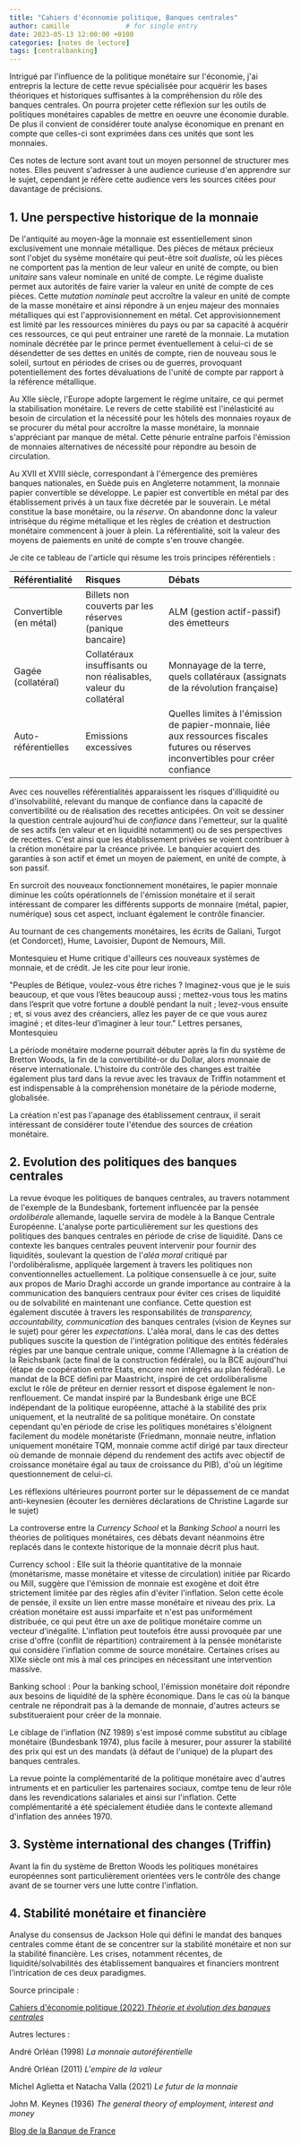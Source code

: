```yaml
---
title: "Cahiers d'éconnomie politique, Banques centrales"
author: camille              # for single entry
date: 2023-05-13 12:00:00 +0100
categories: [notes de lecture]
tags: [centralbanking]   
---
```


Intrigué par l'influence de la politique monétaire sur l'économie, j'ai entrepris la lecture de cette revue spécialisée pour acquérir les bases théoriques et historiques suffisantes à la compréhension du rôle des banques centrales. On pourra projeter cette réflexion sur les outils de politiques monétaires capables de mettre en oeuvre une économie durable. De plus il convient de considérer toute analyse économique en prenant en compte que celles-ci sont exprimées dans ces unités que sont les monnaies.

Ces notes de lecture sont avant tout un moyen personnel de structurer mes notes. Elles peuvent s'adresser à une audience curieuse d'en apprendre sur le sujet, cependant je réfère cette audience vers les sources citées pour davantage de précisions.

## 1. Une perspective historique de la monnaie

De l'antiquité au moyen-âge la monnaie est essentiellement sinon exclusivement une monnaie métallique. Des pièces de métaux précieux sont l'objet du sysème monétaire qui peut-être soit *dualiste*, où les pièces ne comportent pas la mention de leur valeur en unité de compte, ou bien *unitaire* sans valeur nominale en unité de compte. Le régime dualiste permet aux autorités de faire varier la valeur en unité de compte de ces pièces. Cette *mutation nominale* peut accroître la valeur en unité de compte de la masse monétaire et ainsi répondre à un enjeu majeur des monnaies métalliques qui est l'approvisionnement en métal. Cet approvisionnement est limité par les ressources minières du pays ou par sa capacité à acquérir ces ressources, ce qui peut entrainer une rareté de la monnaie. La mutation nominale décrétée par le prince permet éventuellement à celui-ci de se désendetter de ses dettes en unités de compte, rien de nouveau sous le soleil, surtout en périodes de crises ou de guerres, provoquant potentiellement des fortes dévaluations de l'unité de compte par rapport à la référence métallique.

Au XIIe siècle, l'Europe adopte largement le régime unitaire, ce qui permet la stabilisation monétaire. Le revers de cette stabilité est l'inélasticité au besoin de circulation et la nécessité pour les hôtels des monnaies royaux de se procurer du métal pour accroître la masse monétaire, la monnaie s'appréciant par manque de métal. Cette pénurie entraîne parfois l'émission de monnaies alternatives de nécessité pour répondre au besoin de circulation.

Au XVII et XVIII siècle, correspondant à l'émergence des premières banques nationales, en Suède puis en Angleterre notamment, la monnaie papier convertible se développe. Le papier est convertible en métal par des établissement privés à un taux fixe décretée par le souverain. Le métal constitue la base monétaire, ou la *réserve*. On abandonne donc la valeur intrisèque du régime métallique et les règles de création et destruction monétaire commencent à jouer à plein. La référentialité, soit la valeur des moyens de paiements en unité de compte s'en trouve changée. 

Je cite ce tableau de l'article qui résume les trois principes référentiels :

|      Référentialité        | Risques         | Débats |
| :--------------- | :---------------| :-----|
| Convertible (en métal) | Billets non couverts par les réserves (panique bancaire) |  ALM (gestion actif-passif) des émetteurs |
| Gagée (collatéral)  | Collatéraux insuffisants ou non réalisables, valeur du collatéral             |   Monnayage de la terre, quels collatéraux (assignats de la révolution française) |
| Auto-référentielles  | Emissions excessives          |  Quelles limites à l'émission de papier-monnaie, liée aux ressources fiscales futures ou réserves inconvertibles pour créer confiance |

Avec ces nouvelles référentialités apparaissent les risques d'illiquidité ou d'insolvabilité, relevant du manque de confiance dans la capacité de convertibilité ou de réalisation des recettes anticipées. On voit se dessiner la question centrale aujourd'hui de *confiance* dans l'emetteur, sur la qualité de ses actifs (en valeur et en liquidité notamment) ou de ses perspectives de recettes. C'est ainsi que les établissement privées se voient contribuer à la crétion monétaire par la créance privée. Le banquier acquiert des garanties à son actif et émet un moyen de paiement, en unité de compte, à son passif.

En surcroit des nouveaux fonctionnement monétaires, le papier monnaie diminue les coûts opérationnels de l'émission monétaire et il serait intéressant de comparer les différents supports de monnaire (métal, papier, numérique) sous cet aspect, incluant également le contrôle financier.

Au tournant de ces changements monétaires, les écrits de Galiani, Turgot (et Condorcet), Hume, Lavoisier, Dupont de Nemours, Mill.

Montesquieu et Hume critique d'ailleurs ces nouveaux systèmes de monnaie, et de crédit. Je les cite pour leur ironie. 

"Peuples de Bétique, voulez-vous être riches ? Imaginez-vous que je le suis beaucoup, et que vous l’êtes beaucoup aussi ; mettez-vous tous les matins dans l’esprit que votre fortune a doublé pendant la nuit ; levez-vous ensuite ; et, si vous avez des créanciers, allez les payer de ce que vous aurez imaginé ; et dites-leur d’imaginer à leur tour." Lettres persanes, Montesquieu

La période monétaire moderne pourrait débuter après la fin du système de Bretton Woods, la fin de la convertibilité-or du Dollar, alors monnaie de réserve internationale. L'histoire du contrôle des changes est traitée également plus tard dans la revue avec les travaux de Triffin notamment et est indispensable à la compréhension monétaire de la période moderne, globalisée.

La création n'est pas l'apanage des établissement centraux, il serait intéressant de considérer toute l'étendue des sources de création monétaire.

## 2. Evolution des politiques des banques centrales

La revue évoque les politiques de banques centrales, au travers notamment de l'exemple de la Bundesbank, fortement influencée par la pensée *ordolibérale* allemande, laquelle servira de modèle à la Banque Centrale Européenne. L'analyse porte particulièrement sur les questions des politiques des banques centrales en période de crise de liquidité. Dans ce contexte les banques centrales peuvent intervenir pour fournir des liquidités, soulevant la question de l'*aléa moral* critiqué par l'ordolibéralisme, appliquée largement à travers les politiques non conventionnelles actuellement. La politique consensuelle à ce jour, suite aux propos de Mario Draghi accorde un grande importance au contraire à la communication des banquiers centraux pour éviter ces crises de liquidité ou de solvabilité en maintenant une confiance. Cette question est également discutée à travers les responsabilités de *transparency, accountability, communication* des banques centrales (vision de Keynes sur le sujet) pour gérer les *expectations*. L'aléa moral, dans le cas des dettes publiques suscite la question de l'intégration politique des entités fédérales régies par une banque centrale unique, comme l'Allemagne à la création de la Reichsbank (acte final de la construction fédérale), ou la BCE aujourd'hui (étape de coopération entre Etats, encore non intégrés au plan fédéral). Le mandat de la BCE défini par Maastricht, inspiré de cet ordolibéralisme exclut le rôle de prêteur en dernier ressort et dispose également le non-renflouement. Ce mandat inspiré par la Bundesbank érige une BCE indépendant de la politique européenne, attaché à la stabilité des prix uniquement, et la neutralité de sa politique monétaire. On constate cependant qu'en période de crise les politiques monétaires s'éloignent facilement du modèle monétariste (Friedmann, monnaie neutre, inflation uniquement monétaire TQM, monnaie comme actif dirigé par taux directeur où demande de monnaie dépend du rendement des actifs avec objectif de croissance monétaire égal au taux de croissance du PIB), d'où un légitime questionnement de celui-ci.

Les réflexions ultérieures pourront porter sur le dépassement de ce mandat anti-keynesien (écouter les dernières déclarations de Christine Lagarde sur le sujet)

La controverse entre la *Currency School* et la *Banking School* a nourri les théories de politiques monétaires, ces débats devant néanmoins être replacés dans le contexte historique de la monnaie décrit plus haut.

Currency school : Elle suit la théorie quantitative de la monnaie (monétarisme, masse monétaire et vitesse de circulation) initiée par Ricardo ou Mill, suggère que l'émission de monnaie est exogène et doit être strictement limitée par des règles afin d'éviter l'inflation. Selon cette école de pensée, il exsite un lien entre masse monétaire et niveau des prix. La création monétaire est aussi imparfaite et n'est pas uniformément distribuée, ce qui peut être un axe de politique monétaire comme un vecteur d'inégalité. L'inflation peut toutefois être aussi provoquée par une crise d'offre (conflit de répartition) contrairement à la pensée monétariste qui considère l'inflation comme de source monétaire. Certaines crises au XIXe siècle ont mis à mal ces principes en nécessitant une intervention massive. 

Banking school : Pour la banking school, l'émission monétaire doit répondre aux besoins de liquidité de la sphère économique. Dans le cas où la banque centrale ne répondrait pas à la demande de monnaie, d'autres acteurs se substitueraient pour créer de la monnaie.

Le ciblage de l'inflation (NZ 1989) s'est imposé comme substitut au ciblage monétaire (Bundesbank 1974), plus facile à mesurer, pour assurer la stabilité des prix qui est un des mandats (à défaut de l'unique) de la plupart des banques centrales. 

La revue pointe la complémentarité de la politique monétaire avec d'autres intruments et en particulier les partenaires sociaux, comtpe tenu de leur rôle dans les revendications salariales et ainsi sur l'inflation. Cette complémentarité a été spécialement étudiée dans le contexte allemand d'inflation des années 1970.

## 3. Système international des changes (Triffin)

Avant la fin du système de Bretton Woods les politiques monétaires européennes sont particulièrement orientées vers le contrôle des change avant de se tourner vers une lutte contre l'inflation.

## 4. Stabilité monétaire et financière

Analyse du consensus de Jackson Hole qui défini le mandat des banques centrales comme étant de se concentrer sur la stabilité monétaire et non sur la stabilité financière. Les crises, notamment récentes, de liquidité/solvabilités des établissement banquaires et financiers montrent l'intrication de ces deux paradigmes.

Source principale :

[Cahiers d'économie politique (2022) *Théorie et évolution des banques centrales*](https://www.cairn.info/revue-cahiers-d-economie-politique-2022-2.htm)

Autres lectures :

André Orléan (1998) *La monnaie autoréférentielle*

André Orléan (2011) *L'empire de la valeur*

Michel Aglietta et Natacha Valla (2021) *Le futur de la monnaie*

John M. Keynes (1936) *The general theory of employment, interest and money*

[Blog de la Banque de France](https://blocnotesdeleco.banque-france.fr/)
